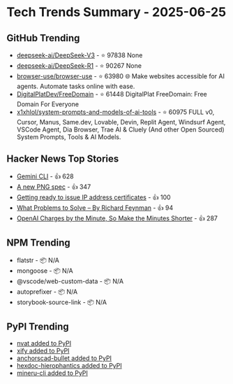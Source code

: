 # Tech Trends Summary - 2025-06-25

## GitHub Trending
- [deepseek-ai/DeepSeek-V3](https://github.com/deepseek-ai/DeepSeek-V3) - ⭐ 97838
  None
- [deepseek-ai/DeepSeek-R1](https://github.com/deepseek-ai/DeepSeek-R1) - ⭐ 90267
  None
- [browser-use/browser-use](https://github.com/browser-use/browser-use) - ⭐ 63980
  🌐 Make websites accessible for AI agents. Automate tasks online with ease.
- [DigitalPlatDev/FreeDomain](https://github.com/DigitalPlatDev/FreeDomain) - ⭐ 61448
  DigitalPlat FreeDomain: Free Domain For Everyone
- [x1xhlol/system-prompts-and-models-of-ai-tools](https://github.com/x1xhlol/system-prompts-and-models-of-ai-tools) - ⭐ 60975
  FULL v0, Cursor, Manus, Same.dev, Lovable, Devin, Replit Agent, Windsurf Agent, VSCode Agent, Dia Browser, Trae AI & Cluely (And other Open Sourced) System Prompts, Tools & AI Models.

## Hacker News Top Stories
- [Gemini CLI](https://blog.google/technology/developers/introducing-gemini-cli-open-source-ai-agent/) - 👍 628
- [A new PNG spec](https://www.programmax.net/articles/png-is-back/) - 👍 347
- [Getting ready to issue IP address certificates](https://community.letsencrypt.org/t/getting-ready-to-issue-ip-address-certificates/238777) - 👍 100
- [What Problems to Solve – By Richard Feynman](http://genius.cat-v.org/richard-feynman/writtings/letters/problems) - 👍 94
- [OpenAI Charges by the Minute, So Make the Minutes Shorter](https://george.mand.is/2025/06/openai-charges-by-the-minute-so-make-the-minutes-shorter/) - 👍 287

## NPM Trending
- flatstr - 📦 N/A
- mongoose - 📦 N/A
- @vscode/web-custom-data - 📦 N/A
- autoprefixer - 📦 N/A
- storybook-source-link - 📦 N/A

## PyPI Trending
- [nvat added to PyPI](https://pypi.org/project/nvat/)
- [xify added to PyPI](https://pypi.org/project/xify/)
- [anchorscad-bullet added to PyPI](https://pypi.org/project/anchorscad-bullet/)
- [hexdoc-hierophantics added to PyPI](https://pypi.org/project/hexdoc-hierophantics/)
- [mineru-cli added to PyPI](https://pypi.org/project/mineru-cli/)
